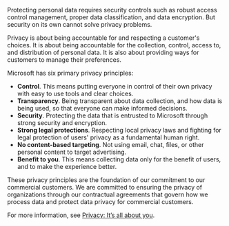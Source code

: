 Protecting personal data requires security controls such as robust access control management, proper data classification, and data encryption. But security on its own cannot solve privacy problems.

Privacy is about being accountable for and respecting a customer's choices. It is about being accountable for the collection, control, access to, and distribution of personal data. It is also about providing ways for customers to manage their preferences.

Microsoft has six primary privacy principles:
* **Control**. This means putting everyone in control of their own privacy with easy to use tools and clear choices.
* **Transparency**. Being transparent about data collection, and how data is being used, so that everyone can make informed decisions.
* **Security**. Protecting the data that is entrusted to Microsoft through strong security and encryption.
* **Strong legal protections**. Respecting local privacy laws and fighting for legal protection of users' privacy as a fundamental human right.
* **No content-based targeting**. Not using email, chat, files, or other personal content to target advertising.
* **Benefit to you**. This means collecting data only for the benefit of users, and to make the experience better.

These privacy principles are the foundation of our commitment to our commercial customers. We are committed to ensuring the privacy of organizations through our contractual agreements that govern how we process data and protect data privacy for commercial customers.

For more information, see [Privacy: It’s all about you](https://www.microsoft.com/trust-center/privacy).
